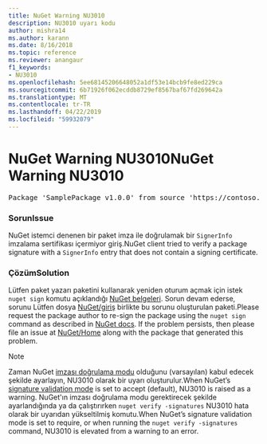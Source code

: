 ```yaml
---
title: NuGet Warning NU3010
description: NU3010 uyarı kodu
author: mishra14
ms.author: karann
ms.date: 8/16/2018
ms.topic: reference
ms.reviewer: anangaur
f1_keywords:
- NU3010
ms.openlocfilehash: 5ee68145206648052a1df53e14bcb9fe8ed229ca
ms.sourcegitcommit: 6b71926f062ecddb8729ef8567baf67fd269642a
ms.translationtype: MT
ms.contentlocale: tr-TR
ms.lasthandoff: 04/22/2019
ms.locfileid: "59932079"
---
```

# <a name="nuget-warning-nu3010"></a><span data-ttu-id="3586c-103">NuGet Warning NU3010</span><span class="sxs-lookup"><span data-stu-id="3586c-103">NuGet Warning NU3010</span></span>

<pre>Package 'SamplePackage v1.0.0' from source 'https://contoso.com/index.json': The primary signature does not have a signing certificate.</pre>

### <a name="issue"></a><span data-ttu-id="3586c-104">Sorun</span><span class="sxs-lookup"><span data-stu-id="3586c-104">Issue</span></span>

<span data-ttu-id="3586c-105">NuGet istemci denenen bir paket imza ile doğrulamak bir `SignerInfo` imzalama sertifikası içermiyor giriş.</span><span class="sxs-lookup"><span data-stu-id="3586c-105">NuGet client tried to verify a package signature with a `SignerInfo` entry that does not contain a signing certificate.</span></span>


### <a name="solution"></a><span data-ttu-id="3586c-106">Çözüm</span><span class="sxs-lookup"><span data-stu-id="3586c-106">Solution</span></span>

<span data-ttu-id="3586c-107">Lütfen paket yazarı paketini kullanarak yeniden oturum açmak için istek `nuget sign` komutu açıklandığı [NuGet belgeleri](https://docs.microsoft.com/en-us/nuget/create-packages/sign-a-package). Sorun devam ederse, sorunu Lütfen dosya [NuGet/giriş](https://github.com/NuGet/Home/issues) birlikte bu sorunu oluşturulan paketi.</span><span class="sxs-lookup"><span data-stu-id="3586c-107">Please request the package author to re-sign the package using the `nuget sign` command as described in [NuGet docs](https://docs.microsoft.com/en-us/nuget/create-packages/sign-a-package). If the problem persists, then please file an issue at [NuGet/Home](https://github.com/NuGet/Home/issues) along with the package that generated this problem.</span></span>


> [!Note]
> <span data-ttu-id="3586c-108">Zaman NuGet [imzası doğrulama modu](https://docs.microsoft.com/en-us/nuget/consume-packages/installing-signed-packages#configure-package-signature-requirements) olduğunu (varsayılan) kabul edecek şekilde ayarlayın, NU3010 olarak bir uyarı oluşturulur.</span><span class="sxs-lookup"><span data-stu-id="3586c-108">When NuGet’s [signature validation mode](https://docs.microsoft.com/en-us/nuget/consume-packages/installing-signed-packages#configure-package-signature-requirements) is set to accept (default), NU3010 is raised as a warning.</span></span> <span data-ttu-id="3586c-109">NuGet'ın imzası doğrulama modu gerektirecek şekilde ayarlandığında ya da çalıştırırken `nuget verify -signatures` NU3010 hata olarak bir uyarıdan yükseltilmiş komutu.</span><span class="sxs-lookup"><span data-stu-id="3586c-109">When NuGet’s signature validation mode is set to require, or when running the `nuget verify -signatures` command, NU3010 is elevated from a warning to an error.</span></span> 